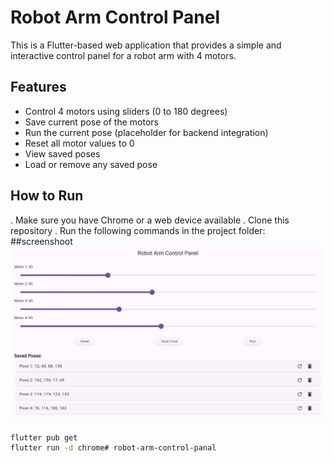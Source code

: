 # Robot Arm Control Panel

This is a Flutter-based web application that provides a simple and interactive control panel for a robot arm with 4 motors.

## Features

- Control 4 motors using sliders (0 to 180 degrees)
- Save current pose of the motors
- Run the current pose (placeholder for backend integration)
- Reset all motor values to 0
- View saved poses
- Load or remove any saved pose

## How to Run

. Make sure you have Chrome or a web device available
. Clone this repository
. Run the following commands in the project folder:
##screenshoot
![Robot Arm Screenshot](screenshot.jpg)

```bash
flutter pub get
flutter run -d chrome# robot-arm-control-panal
